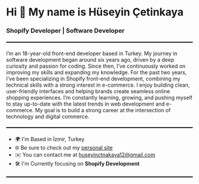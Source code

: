 # Hi 👋 My name is Hüseyin Çetinkaya  

### Shopify Developer | Software Developer  

<hr style="border:0.5px solid #444; margin: 20px 0;" />

I’m an 18-year-old front-end developer based in Turkey. My journey in software development began around six years ago, driven by a deep curiosity and passion for coding. Since then, I’ve continuously worked on improving my skills and expanding my knowledge. For the past two years, I’ve been specializing in Shopify front-end development, combining my technical skills with a strong interest in e-commerce. I enjoy building clean, user-friendly interfaces and helping brands create seamless online shopping experiences. I’m constantly learning, growing, and pushing myself to stay up-to-date with the latest trends in web development and e-commerce. My goal is to build a strong career at the intersection of technology and digital commerce.  

<hr style="border:0.5px solid #444; margin: 20px 0;" />

- 🌍 I'm Based in İzmir, Turkey  
- 🌐 Be sure to check out my [personal site](https://huseyincetinkaya.com)  
- ✉️ You can contact me at [huseyinctnakaya12@gmail.com](mailto:huseyinctnakaya12@gmail.com)  
- 🛠️ I'm Currently focusing on **Shopify Development**  

<hr style="border:0.5px solid #444; margin: 20px 0;" />
